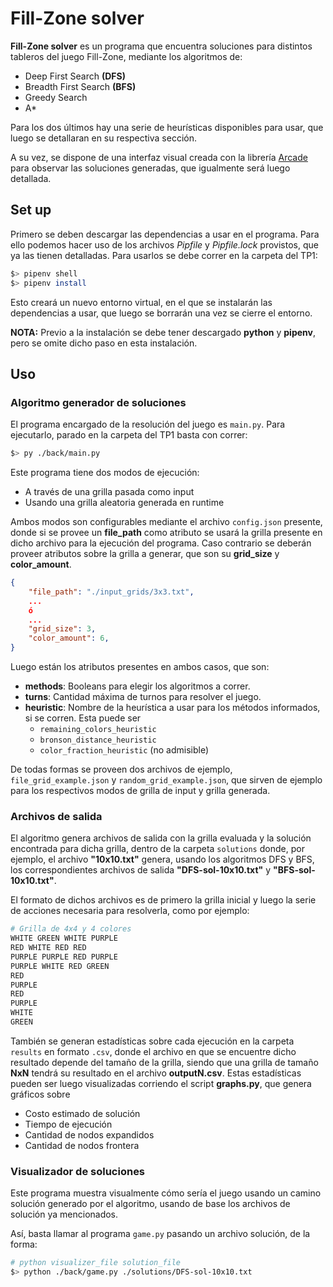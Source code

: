 # Fill-Zone solver

**Fill-Zone solver** es un programa que encuentra soluciones para distintos tableros del juego Fill-Zone, mediante los algoritmos de:

- Deep First Search **(DFS)**
- Breadth First Search **(BFS)**
- Greedy Search
- A*

Para los dos últimos hay una serie de heurísticas disponibles para usar, que luego se detallaran en su respectiva sección.

A su vez, se dispone de una interfaz visual creada con la librería [Arcade](https://api.arcade.academy/en/stable/index.html) para observar las soluciones generadas, que igualmente será luego detallada.

## Set up

Primero se deben descargar las dependencias a usar en el programa. Para ello podemos hacer uso de los archivos _Pipfile_ y _Pipfile.lock_ provistos, que ya las tienen detalladas. Para usarlos se debe correr en la carpeta del TP1:

```bash
$> pipenv shell
$> pipenv install
```

Esto creará un nuevo entorno virtual, en el que se instalarán las dependencias a usar, que luego se borrarán una vez se cierre el entorno.

__NOTA:__ Previo a la instalación se debe tener descargado __python__ y __pipenv__, pero se omite dicho paso en esta instalación.

## Uso

### Algoritmo generador de soluciones

El programa encargado de la resolución del juego es ```main.py```. Para ejecutarlo, parado en la carpeta del TP1 basta con correr:

```sh
$> py ./back/main.py
```

Este programa tiene dos modos de ejecución:

- A través de una grilla pasada como input
- Usando una grilla aleatoria generada en runtime

Ambos modos son configurables mediante el archivo ```config.json``` presente, donde si se provee un __file_path__ como atributo se usará la grilla presente en dicho archivo para la ejecución del programa. Caso contrario se deberán proveer atributos sobre la grilla a generar, que son su __grid_size__ y __color_amount__.

```json
{
    "file_path": "./input_grids/3x3.txt",
    ...
    ó
    ...
    "grid_size": 3,
    "color_amount": 6,
}
```

Luego están los atributos presentes en ambos casos, que son:
- __methods__: Booleans para elegir los algoritmos a correr.
- __turns__: Cantidad máxima de turnos para resolver el juego.
- __heuristic__: Nombre de la heurística a usar para los métodos informados, si se corren. Esta puede ser
    - ```remaining_colors_heuristic```
    - ```bronson_distance_heuristic```
    - ```color_fraction_heuristic``` (no admisible)

De todas formas se proveen dos archivos de ejemplo, ```file_grid_example.json``` y ```random_grid_example.json```, que sirven de ejemplo para los respectivos modos de grilla de input y grilla generada.

### Archivos de salida

El algoritmo genera archivos de salida con la grilla evaluada y la solución encontrada para dicha grilla, dentro de la carpeta ```solutions``` donde, por ejemplo, el archivo __"10x10.txt"__ genera, usando los algoritmos DFS y BFS, los correspondientes archivos de salida __"DFS-sol-10x10.txt"__ y __"BFS-sol-10x10.txt"__.

El formato de dichos archivos es de primero la grilla inicial y luego la serie de acciones necesaria para resolverla, como por ejemplo:

```bash
# Grilla de 4x4 y 4 colores
WHITE GREEN WHITE PURPLE 
RED WHITE RED RED 
PURPLE PURPLE RED PURPLE 
PURPLE WHITE RED GREEN 
RED
PURPLE
RED
PURPLE
WHITE
GREEN
```

También se generan estadísticas sobre cada ejecución en la carpeta ```results``` en formato ```.csv```, donde el archivo en que se encuentre dicho resultado depende del tamaño de la grilla, siendo que una grilla de tamaño __NxN__ tendrá su resultado en el archivo __outputN.csv__. Estas estadísticas pueden ser luego visualizadas corriendo el script __graphs.py__, que genera gráficos sobre
- Costo estimado de solución
- Tiempo de ejecución
- Cantidad de nodos expandidos
- Cantidad de nodos frontera

### Visualizador de soluciones

Este programa muestra visualmente cómo sería el juego usando un camino solución generado por el algoritmo, usando de base los archivos de solución ya mencionados.

Así, basta llamar al programa ```game.py``` pasando un archivo solución, de la forma:

```bash
# python visualizer_file solution_file
$> python ./back/game.py ./solutions/DFS-sol-10x10.txt
```
